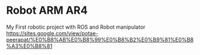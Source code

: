 # Robot ARM AR4

My First robotic project with ROS and Robot manipulator
https://sites.google.com/view/potae-peerapat/%E0%B8%AB%E0%B8%99%E0%B8%B2%E0%B9%81%E0%B8%A3%E0%B8%81

